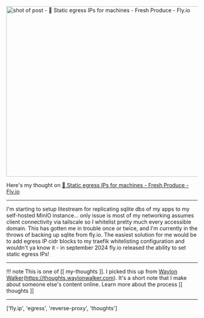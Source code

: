 
<a href="https://community.fly.io/t/static-egress-ips-for-machines/22004">
    <img
        src="https://shots.wayl.one/shot/?url=https://community.fly.io/t/static-egress-ips-for-machines/22004&height=450&width=800&scaled_width=800&scaled_height=450&selectors=""
        alt="shot of post - 💭 Static egress IPs for machines - Fresh Produce - Fly.io"
        height=450
        width=800
    >
</a>

Here's my thought on <a href="https://community.fly.io/t/static-egress-ips-for-machines/22004">💭 Static egress IPs for machines - Fresh Produce - Fly.io</a>

---

I'm starting to setup litestream for replicating sqlite dbs of my apps to my self-hosted MinIO instance... only issue is most of my networking assumes client connectivity via tailscale so I whitelist pretty much every accessible domain.
This has gotten me in trouble once or twice, and I'm currently in the throws of backing up sqlite from fly.io. The easiest solution for me would be to add egress IP cidr blocks to my traefik whitelisting configuration and wouldn't ya know it - in september 2024 fly.io released the ability to set static egress IPs!

---

!!! note
     This is one of [[ my-thoughts ]]. I picked this up from [Waylon Walker](https://waylonwalker.com)(https://thoughts.waylonwalker.com). It's a short note that I make about someone else's
     content online.  Learn more about the process [[ thoughts ]]


---

['fly.ip', 'egress', 'reverse-proxy', 'thoughts']
        